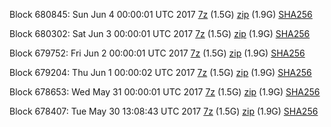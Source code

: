 Block 680845: Sun Jun  4 00:00:01 UTC 2017 [7z](https://transfer.sh/13XCPw/bootstrap.dat.20170604.7z) (1.5G) [zip](https://transfer.sh/HJlm8/bootstrap.dat.20170604.zip) (1.9G) [SHA256](https://transfer.sh/HAVc/sha256.txt)

Block 680302: Sat Jun  3 00:00:01 UTC 2017 [7z](https://transfer.sh/qFijk/bootstrap.dat.20170603.7z) (1.5G) [zip](https://transfer.sh/4kBmt/bootstrap.dat.20170603.zip) (1.9G) [SHA256](https://transfer.sh/9z5PH/sha256.txt)

Block 679752: Fri Jun  2 00:00:01 UTC 2017 [7z](https://transfer.sh/f7dZb/bootstrap.dat.20170602.7z) (1.5G) [zip](https://transfer.sh/Txv1M/bootstrap.dat.20170602.zip) (1.9G) [SHA256](https://transfer.sh/nELJ5/sha256.txt)

Block 679204: Thu Jun  1 00:00:02 UTC 2017 [7z](https://transfer.sh/qBEDz/bootstrap.dat.20170601.7z) (1.5G) [zip](https://transfer.sh/Dc4M1/bootstrap.dat.20170601.zip) (1.9G) [SHA256](https://transfer.sh/olZM4/sha256.txt)

Block 678653: Wed May 31 00:00:01 UTC 2017 [7z](https://transfer.sh/PFiJF/bootstrap.dat.20170531.7z) (1.5G) [zip](https://transfer.sh/wdKlB/bootstrap.dat.20170531.zip) (1.9G) [SHA256](https://transfer.sh/zO9ry/sha256.txt)

Block 678407: Tue May 30 13:08:43 UTC 2017 [7z](https://transfer.sh/fGMB8/bootstrap.dat.20170530.7z) (1.5G) [zip](https://transfer.sh/CBX2A/bootstrap.dat.20170530.zip) (1.9G) [SHA256](https://transfer.sh/pjsaT/sha256.txt)
